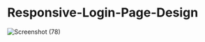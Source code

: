 # Responsive-Login-Page-Design

![Screenshot (78)](https://user-images.githubusercontent.com/60956438/160234701-9b0b4273-3b52-4acb-b38d-a454a05f35d8.png)

